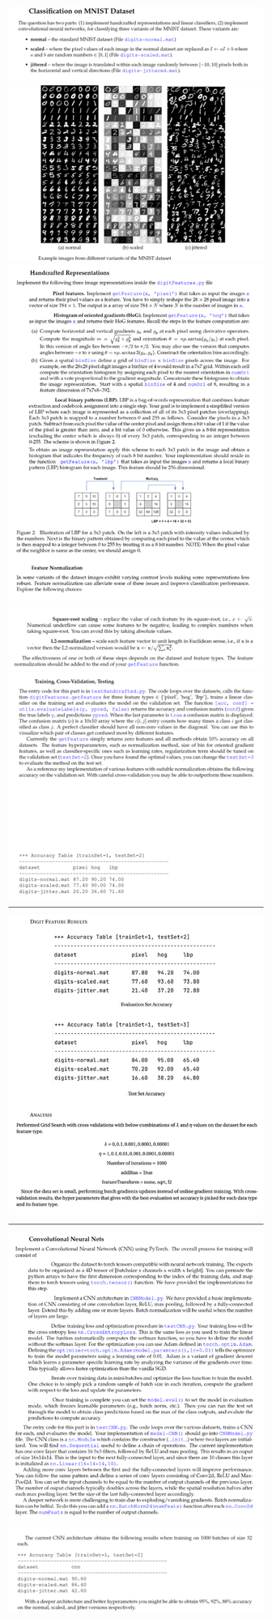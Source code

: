 ![Question 1](https://github.com/ykamoji/cnn-handcrafted-representations/blob/main/img_refs/question_1.png?raw=true)
![Question 2](https://github.com/ykamoji/cnn-handcrafted-representations/blob/main/img_refs/question_2.png?raw=true)
![Question 3](https://github.com/ykamoji/cnn-handcrafted-representations/blob/main/img_refs/question_3.png?raw=true)
![Question 4](https://github.com/ykamoji/cnn-handcrafted-representations/blob/main/img_refs/question_4.png?raw=true)
![Question 5](https://github.com/ykamoji/cnn-handcrafted-representations/blob/main/img_refs/question_5.png?raw=true)

<hr/>

![Analysis 1](https://github.com/ykamoji/cnn-handcrafted-representations/blob/main/img_refs/analysis_1.png?raw=true)

<hr/>

![Question 6](https://github.com/ykamoji/cnn-handcrafted-representations/blob/main/img_refs/question_6.png?raw=true)
![Question 7](https://github.com/ykamoji/cnn-handcrafted-representations/blob/main/img_refs/question_7.png?raw=true)

